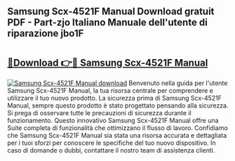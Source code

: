 ## Samsung Scx-4521F Manual Download gratuit PDF - Part-zjo Italiano Manuale dell'utente di riparazione jbo1F

# <h2><a href="http://dfecf2.blite.top/?on=Samsung+Scx-4521F+Manual">🔗Download 👉🔴 Samsung Scx-4521F Manual</a></h2>

[![Samsung Scx-4521F Manual download](https://i.imgur.com/lujVjoI.png)](http://dfecf2.blite.top/?on=Samsung+Scx-4521F+Manual)
Benvenuto nella guida per l'utente Samsung Scx-4521F Manual, la tua risorsa centrale per comprendere e utilizzare il tuo nuovo prodotto. La sicurezza prima di Samsung Scx-4521F Manual, sempre questo prodotto è stato progettato pensando alla sicurezza. Si prega di osservare tutte le precauzioni di sicurezza durante il funzionamento. Questo innovativo Samsung Scx-4521F Manual offre una Suite completa di funzionalità che ottimizzano il flusso di lavoro. Confidiamo che Samsung Scx-4521F Manual sia stata una risorsa accurata e dettagliata per i tuoi sforzi per conoscere le specifiche del tuo nuovo dispositivo. In caso di domande o dubbi, contattare il nostro team di assistenza clienti.

